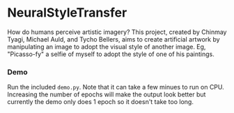 # NeuralStyleTransfer

How do humans perceive artistic imagery? This project, created by Chinmay Tyagi, Michael Auld, and Tycho Bellers, aims to create artificial artwork by manipulating an image to adopt the visual style of another image. Eg, "Picasso-fy" a selfie of myself to adopt the style of one of his paintings. 

### Demo
Run the included `demo.py`. Note that it can take a few minues to run on CPU. Increasing the number of epochs will make the output look better but currently the demo only does 1 epoch so it doesn't take too long.
